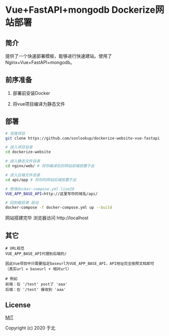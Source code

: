 # **Vue+FastAPI+mongodb Dockerize网站部署**

## 简介

提供了一个快速部署模板，能够进行快速建站。使用了Nginx+Vue+FastAPI+mongodb。


## 前序准备

1. 部署前安装Docker

2. 将vue项目编译为静态文件

## 部署

```bash
# 克隆项目
git clone https://github.com/sovlookup/dockerize-website-vue-fastapi

# 进入项目目录
cd dockerize-website

# 进入静态文件目录
cd nginx/web/ # 将你编译后的网站前端放置于此

# 进入后端文件目录
cd api/app # 将你的网站后端放置于此

# 修改docker-compose.yml line20
VUE_APP_BASE_API=http://这里写你的域名/api/

# 回到根目录 启动
docker-compose -f docker-compose.yml up --build
```

网站搭建完毕 浏览器访问 http://localhost



## 其它

```
# URL规范
VUE_APP_BASE_API代理到后端的/

因此Vue项目中只需要指定baseurl为VUE_APP_BASE_API，API地址完全按照文档即可
（真实url = baseurl + 相对url）

# 例如
前端：在 '/test' post了 'aaa'
后端：在 '/test' 接收到 'aaa'

```

## License

[MIT](https://gitee.com/DataDrop/dockerize-website-vue-fastapi/blob/master/LICENSE)

Copyright (c) 2020 于北
